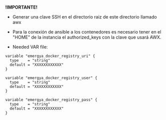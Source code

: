 **!IMPORTANTE!**

* Generar una clave SSH en el directorio raiz de este directorio llamado awx

* Para la conexión de ansible a los contenedores es necesario tener en el "HOME" de la instancia el authorized_keys con la clave que usará AWX.

* Needed VAR file:
```
variable "emergya_docker_registry_uri" {
  type    = "string"
  default = "XXXXXXXXXXXX"
}

variable "emergya_docker_registry_user" {
  type    = "string"
  default = "XXXXXXXXXXXX"
}

variable "emergya_docker_registry_pass" {
  type    = "string"
  default = "XXXXXXXXXXXX"
}
```